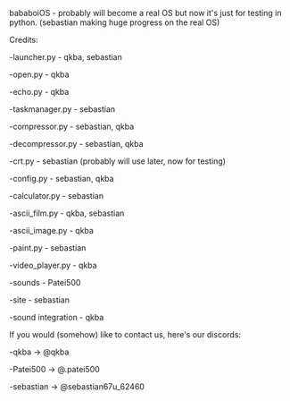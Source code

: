 bababoiOS - probably will become a real OS but now it's just for testing in python. (sebastian making huge progress on the real OS)

Credits:

-launcher.py - qkba, sebastian

-open.py - qkba

-echo.py - qkba

-taskmanager.py - sebastian

-compressor.py - sebastian, qkba

-decompressor.py - sebastian, qkba

-crt.py - sebastian (probably will use later, now for testing)

-config.py - sebastian, qkba

-calculator.py - sebastian

-ascii_film.py - qkba, sebastian

-ascii_image.py - qkba

-paint.py - sebastian

-video_player.py - qkba

-sounds - Patei500

-site - sebastian

-sound integration - qkba

If you would (somehow) like to contact us, here's our discords:

-qkba -> @qkba

-Patei500 -> @.patei500

-sebastian -> @sebastian67u_62460
